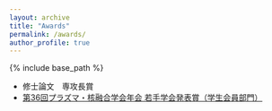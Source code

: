 ```yaml
---
layout: archive
title: "Awards"
permalink: /awards/
author_profile: true
---
```


{% include base_path %}

* 修士論文　専攻長賞
* [第36回プラズマ・核融合学会年会 若手学会発表賞（学生会員部門）](http://www.jspf.or.jp/award/wakate.html)

